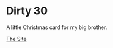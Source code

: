 # Dirty 30

A little Christmas card for my big brother.

[The Site](https://affectionate-sammet-ffc6c4.netlify.app)
